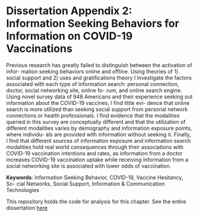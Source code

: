 # Dissertation Appendix 2: Information Seeking Behaviors for Information on COVID-19 Vaccinations

Previous research has greatly failed to distinguish between the activation of infor- mation seeking behaviors 
online and offline. Using theories of 1) social support and 2) uses and gratifications theory I investigate the
factors associated with each type of information search: personal connection, doctor, social networking site, 
online fo- rum, and online search engine. Using novel survey data of 948 Americans and their experience seeking
out information about the COVID-19 vaccines, I find little evi- dence that online search is more utilized than 
seeking social support from personal network connections or health professionals. I find evidence that the 
modalities queried in this survey are conceptually different and that the utilization of different modalities 
varies by demography and information exposure points, where individu- als are provided with information without
seeking it. Finally, I find that different sources of information exposure and information search modalities
hold real world consequences through their associations with COVID-19 vaccination intentions and rates, as
information from a doctor increases COVID-19 vaccination uptake while receiving information from a social networking
site is associated with lower odds of vaccination.


**Keywords**: Information Seeking Behavior, COVID-19, Vaccine Hesitancy, So- cial Networks, Social Support, Information & Communication Technologies

This repository holds the code for analysis for this chapter. See the entire dissertation [here](https://www.proquest.com/docview/2664174267?pq-origsite=gscholar&fromopenview=true)
